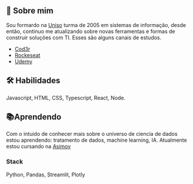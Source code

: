 
## 🚀 Sobre mim
Sou formardo na [Uniso](https://uniso.br/) turma de 2005 em sistemas de informação, desde então, continuo me atualizando sobre novas ferramentas e formas de construir soluções com TI. Esses são alguns canais de estudos. 
- [Cod3r](https://www.cod3r.com.br/)
- [Rockeseat](https://www.rocketseat.com.br/)
- [Udemy](https://www.udemy.com/)



## 🛠 Habilidades
Javascript, HTML, CSS, Typescript, React, Node.


## 📚Aprendendo

Com o intuido de conhecer mais sobre o universo de ciencia de dados estou aprendendo: tratamento de dados, machine learning, IA. Atualmente estou cursando na [Asimov](https://asimov.academy/)

### Stack
Python, Pandas, Streamlit, Plotly

